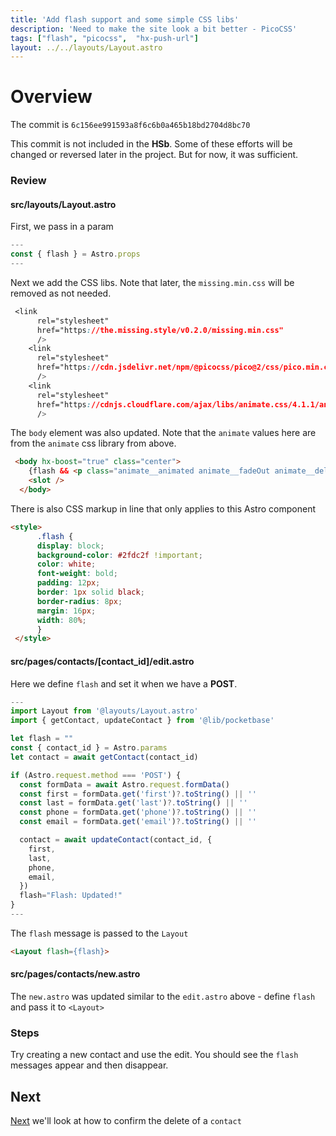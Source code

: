 ```yaml
---
title: 'Add flash support and some simple CSS libs'
description: 'Need to make the site look a bit better - PicoCSS'
tags: ["flash", "picocss",  "hx-push-url"]
layout: ../../layouts/Layout.astro
---
```

# Overview
The commit is `6c156ee991593a8f6c6b0a465b18bd2704d8bc70`

This commit is not included in the **HSb**.  Some of these efforts will be 
changed or reversed later in the project.  But for now, it was sufficient.

### Review
#### src/layouts/Layout.astro

First, we pass in a param
```js
---
const { flash } = Astro.props
---
```
Next we add the CSS libs.  Note that later, the `missing.min.css` will be removed as not needed. 
```css
 <link
      rel="stylesheet"
      href="https://the.missing.style/v0.2.0/missing.min.css"
      />
    <link
      rel="stylesheet"
      href="https://cdn.jsdelivr.net/npm/@picocss/pico@2/css/pico.min.css"
      />
    <link
      rel="stylesheet"
      href="https://cdnjs.cloudflare.com/ajax/libs/animate.css/4.1.1/animate.min.css"
      />
```
The `body` element was also updated.  Note that the `animate` values here are from the `animate` css library from above.
```html
 <body hx-boost="true" class="center">
    {flash && <p class="animate__animated animate__fadeOut animate__delay-3s flash" >{flash}</p>}
    <slot />
  </body>
  ```

There is also CSS markup in line that only applies to this Astro component
```html
<style>
      .flash {
	  display: block;
	  background-color: #2fdc2f !important;
	  color: white;
	  font-weight: bold;
	  padding: 12px;
	  border: 1px solid black;
	  border-radius: 8px;
	  margin: 16px;
	  width: 80%;
      }
 </style>
```
#### src/pages/contacts/[contact_id]/edit.astro
Here we define `flash` and set it when we have a **POST**. 

```js
---
import Layout from '@layouts/Layout.astro'
import { getContact, updateContact } from '@lib/pocketbase'

let flash = ""
const { contact_id } = Astro.params
let contact = await getContact(contact_id)

if (Astro.request.method === 'POST') {
  const formData = await Astro.request.formData()
  const first = formData.get('first')?.toString() || ''
  const last = formData.get('last')?.toString() || ''
  const phone = formData.get('phone')?.toString() || ''
  const email = formData.get('email')?.toString() || ''

  contact = await updateContact(contact_id, {
    first,
    last,
    phone,
    email,
  })
  flash="Flash: Updated!"
}
---
```
The `flash` message is passed to the `Layout`
```html
<Layout flash={flash}>
```
#### src/pages/contacts/new.astro
The `new.astro` was updated similar to the `edit.astro` above - define `flash` and pass it to `<Layout>`

### Steps
Try creating a new contact and use the edit.  You should see the `flash` messages appear and then disappear.

## Next
<a href="/posts/post-12">Next</a> we'll look at how to confirm the delete of a `contact`